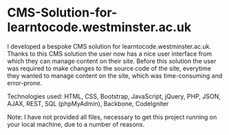 # CMS-Solution-for-learntocode.westminster.ac.uk
I developed a bespoke CMS solution for learntocode.westminster.ac.uk. Thanks to this CMS solution the user now has a nice user interface from which they can manage content on their site. Before this solution the user was required to make changes to the source code of the site, everytime they wanted to manage content on the site, which was time-consuming and error-prone. 

Technologies used: HTML, CSS, Bootstrap, JavaScript, jQuery, PHP, JSON, AJAX, REST, SQL (phpMyAdmin), Backbone, CodeIgniter

Note: I have not provided all files, necessary to get this project running on your local machine, due to a number of reasons.
